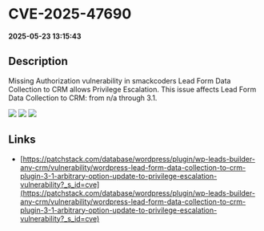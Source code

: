 # CVE-2025-47690

**2025-05-23 13:15:43**

## Description
Missing Authorization vulnerability in smackcoders Lead Form Data Collection to CRM allows Privilege Escalation. This issue affects Lead Form Data Collection to CRM: from n/a through 3.1.

![](https://img.shields.io/static/v1?label=Score&message=8.8&color=red)
![](https://img.shields.io/static/v1?label=Severity&message=HIGH&color=red)
![](https://img.shields.io/static/v1?label=CWE&message=Auth&color=green)

## Links
- [https://patchstack.com/database/wordpress/plugin/wp-leads-builder-any-crm/vulnerability/wordpress-lead-form-data-collection-to-crm-plugin-3-1-arbitrary-option-update-to-privilege-escalation-vulnerability?_s_id=cve](https://patchstack.com/database/wordpress/plugin/wp-leads-builder-any-crm/vulnerability/wordpress-lead-form-data-collection-to-crm-plugin-3-1-arbitrary-option-update-to-privilege-escalation-vulnerability?_s_id=cve)
